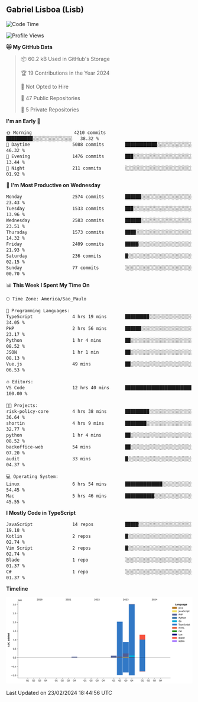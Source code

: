 ## Gabriel Lisboa (Lisb)

<!--START_SECTION:waka-->
![Code Time](http://img.shields.io/badge/Code%20Time-433%20hrs%2043%20mins-blue)

![Profile Views](http://img.shields.io/badge/Profile%20Views-0-blue)

**🐱 My GitHub Data** 

> 📦 60.2 kB Used in GitHub's Storage 
 > 
> 🏆 19 Contributions in the Year 2024
 > 
> 🚫 Not Opted to Hire
 > 
> 📜 47 Public Repositories 
 > 
> 🔑 5 Private Repositories 
 > 
**I'm an Early 🐤** 

```text
🌞 Morning                4210 commits        ██████████░░░░░░░░░░░░░░░   38.32 % 
🌆 Daytime                5088 commits        ████████████░░░░░░░░░░░░░   46.32 % 
🌃 Evening                1476 commits        ███░░░░░░░░░░░░░░░░░░░░░░   13.44 % 
🌙 Night                  211 commits         ░░░░░░░░░░░░░░░░░░░░░░░░░   01.92 % 
```
📅 **I'm Most Productive on Wednesday** 

```text
Monday                   2574 commits        ██████░░░░░░░░░░░░░░░░░░░   23.43 % 
Tuesday                  1533 commits        ███░░░░░░░░░░░░░░░░░░░░░░   13.96 % 
Wednesday                2583 commits        ██████░░░░░░░░░░░░░░░░░░░   23.51 % 
Thursday                 1573 commits        ████░░░░░░░░░░░░░░░░░░░░░   14.32 % 
Friday                   2409 commits        █████░░░░░░░░░░░░░░░░░░░░   21.93 % 
Saturday                 236 commits         █░░░░░░░░░░░░░░░░░░░░░░░░   02.15 % 
Sunday                   77 commits          ░░░░░░░░░░░░░░░░░░░░░░░░░   00.70 % 
```


📊 **This Week I Spent My Time On** 

```text
🕑︎ Time Zone: America/Sao_Paulo

💬 Programming Languages: 
TypeScript               4 hrs 19 mins       █████████░░░░░░░░░░░░░░░░   34.05 % 
PHP                      2 hrs 56 mins       ██████░░░░░░░░░░░░░░░░░░░   23.17 % 
Python                   1 hr 4 mins         ██░░░░░░░░░░░░░░░░░░░░░░░   08.52 % 
JSON                     1 hr 1 min          ██░░░░░░░░░░░░░░░░░░░░░░░   08.13 % 
Vue.js                   49 mins             ██░░░░░░░░░░░░░░░░░░░░░░░   06.53 % 

🔥 Editors: 
VS Code                  12 hrs 40 mins      █████████████████████████   100.00 % 

🐱‍💻 Projects: 
risk-policy-core         4 hrs 38 mins       █████████░░░░░░░░░░░░░░░░   36.64 % 
shortin                  4 hrs 9 mins        ████████░░░░░░░░░░░░░░░░░   32.77 % 
python                   1 hr 4 mins         ██░░░░░░░░░░░░░░░░░░░░░░░   08.52 % 
backoffice-web           54 mins             ██░░░░░░░░░░░░░░░░░░░░░░░   07.20 % 
audit                    33 mins             █░░░░░░░░░░░░░░░░░░░░░░░░   04.37 % 

💻 Operating System: 
Linux                    6 hrs 54 mins       ██████████████░░░░░░░░░░░   54.45 % 
Mac                      5 hrs 46 mins       ███████████░░░░░░░░░░░░░░   45.55 % 
```

**I Mostly Code in TypeScript** 

```text
JavaScript               14 repos            █████░░░░░░░░░░░░░░░░░░░░   19.18 % 
Kotlin                   2 repos             █░░░░░░░░░░░░░░░░░░░░░░░░   02.74 % 
Vim Script               2 repos             █░░░░░░░░░░░░░░░░░░░░░░░░   02.74 % 
Blade                    1 repo              ░░░░░░░░░░░░░░░░░░░░░░░░░   01.37 % 
C#                       1 repo              ░░░░░░░░░░░░░░░░░░░░░░░░░   01.37 % 
```



**Timeline**

![Lines of Code chart](https://raw.githubusercontent.com/tenlisboa/tenlisboa/main/assets/bar_graph.png)


 Last Updated on 23/02/2024 18:44:56 UTC
<!--END_SECTION:waka-->
